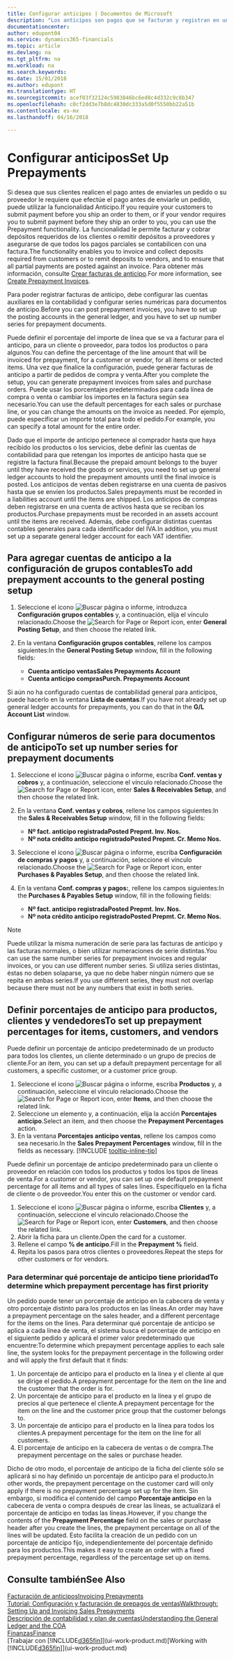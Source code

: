 ```yaml
---
title: Configurar anticipos | Documentos de Microsoft
description: "Los anticipos son pagos que se facturan y registran en un pedido de anticipo de ventas o compras antes de la facturación final. Puede requerir un depósito antes de fabricar productos bajo pedido o puede requerir el pago antes de enviar productos a un cliente. La funcionalidad de anticipos le permite facturar y cobrar depósitos requeridos de los clientes o remitir depósitos a proveedores. De este modo, puede asegurar que todos los pagos se registran contra una factura."
documentationcenter: 
author: edupont04
ms.service: dynamics365-financials
ms.topic: article
ms.devlang: na
ms.tgt_pltfrm: na
ms.workload: na
ms.search.keywords: 
ms.date: 15/01/2018
ms.author: edupont
ms.translationtype: HT
ms.sourcegitcommit: acef03f32124c5983846bc6ed0c4d332c9c8b347
ms.openlocfilehash: c0cf2dd3e7b8dc4830dc333a5d0f5550bb22a51b
ms.contentlocale: es-mx
ms.lasthandoff: 04/16/2018

---
```

# <a name="set-up-prepayments"></a><span data-ttu-id="5cb94-106">Configurar anticipos</span><span class="sxs-lookup"><span data-stu-id="5cb94-106">Set Up Prepayments</span></span>
<span data-ttu-id="5cb94-107">Si desea que sus clientes realicen el pago antes de enviarles un pedido o su proveedor le requiere que efectúe el pago antes de enviarle un pedido, puede utilizar la funcionalidad Anticipo.</span><span class="sxs-lookup"><span data-stu-id="5cb94-107">If you require your customers to submit payment before you ship an order to them, or if your vendor requires you to submit payment before they ship an order to you, you can use the Prepayment functionality.</span></span> <span data-ttu-id="5cb94-108">La funcionalidad le permite facturar y cobrar depósitos requeridos de los clientes o remitir depósitos a proveedores y asegurarse de que todos los pagos parciales se contabilicen con una factura.</span><span class="sxs-lookup"><span data-stu-id="5cb94-108">The functionality enables you to invoice and collect deposits required from customers or to remit deposits to vendors, and to ensure that all partial payments are posted against an invoice.</span></span> <span data-ttu-id="5cb94-109">Para obtener más información, consulte [Crear facturas de anticipo](finance-how-to-create-prepayment-invoices.md).</span><span class="sxs-lookup"><span data-stu-id="5cb94-109">For more information, see [Create Prepayment Invoices](finance-how-to-create-prepayment-invoices.md).</span></span>

<span data-ttu-id="5cb94-110">Para poder registrar facturas de anticipo, debe configurar las cuentas auxiliares en la contabilidad y configurar series numéricas para documentos de anticipo.</span><span class="sxs-lookup"><span data-stu-id="5cb94-110">Before you can post prepayment invoices, you have to set up the posting accounts in the general ledger, and you have to set up number series for prepayment documents.</span></span>  

<span data-ttu-id="5cb94-111">Puede definir el porcentaje del importe de línea que se va a facturar para el anticipo, para un cliente o proveedor, para todos los productos o para algunos.</span><span class="sxs-lookup"><span data-stu-id="5cb94-111">You can define the percentage of the line amount that will be invoiced for prepayment, for a customer or vendor, for all items or selected items.</span></span> <span data-ttu-id="5cb94-112">Una vez que finalice la configuración, puede generar facturas de anticipo a partir de pedidos de compra y venta.</span><span class="sxs-lookup"><span data-stu-id="5cb94-112">After you complete the setup, you can generate prepayment invoices from sales and purchase orders.</span></span> <span data-ttu-id="5cb94-113">Puede usar los porcentajes predeterminados para cada línea de compra o venta o cambiar los importes en la factura según sea necesario.</span><span class="sxs-lookup"><span data-stu-id="5cb94-113">You can use the default percentages for each sales or purchase line, or you can change the amounts on the invoice as needed.</span></span> <span data-ttu-id="5cb94-114">Por ejemplo, puede especificar un importe total para todo el pedido.</span><span class="sxs-lookup"><span data-stu-id="5cb94-114">For example, you can specify a total amount for the entire order.</span></span>  

<span data-ttu-id="5cb94-115">Dado que el importe de anticipo pertenece al comprador hasta que haya recibido los productos o los servicios, debe definir las cuentas de contabilidad para que retengan los importes de anticipo hasta que se registre la factura final.</span><span class="sxs-lookup"><span data-stu-id="5cb94-115">Because the prepaid amount belongs to the buyer until they have received the goods or services, you need to set up general ledger accounts to hold the prepayment amounts until the final invoice is posted.</span></span> <span data-ttu-id="5cb94-116">Los anticipos de ventas deben registrarse en una cuenta de pasivos hasta que se envíen los productos.</span><span class="sxs-lookup"><span data-stu-id="5cb94-116">Sales prepayments must be recorded in a liabilities account until the items are shipped.</span></span> <span data-ttu-id="5cb94-117">Los anticipos de compras deben registrarse en una cuenta de activos hasta que se reciban los productos.</span><span class="sxs-lookup"><span data-stu-id="5cb94-117">Purchase prepayments must be recorded in an assets account until the items are received.</span></span> <span data-ttu-id="5cb94-118">Además, debe configurar distintas cuentas contables generales para cada identificador del IVA.</span><span class="sxs-lookup"><span data-stu-id="5cb94-118">In addition, you must set up a separate general ledger account for each VAT identifier.</span></span>

## <a name="to-add-prepayment-accounts-to-the-general-posting-setup"></a><span data-ttu-id="5cb94-119">Para agregar cuentas de anticipo a la configuración de grupos contables</span><span class="sxs-lookup"><span data-stu-id="5cb94-119">To add prepayment accounts to the general posting setup</span></span>  

1. <span data-ttu-id="5cb94-120">Seleccione el icono ![Buscar página o informe](media/ui-search/search_small.png "icono Buscar página o informe"), introduzca **Configuración grupos contables** y, a continuación, elija el vínculo relacionado.</span><span class="sxs-lookup"><span data-stu-id="5cb94-120">Choose the ![Search for Page or Report](media/ui-search/search_small.png "Search for Page or Report icon") icon, enter **General Posting Setup**, and then choose the related link.</span></span>
2. <span data-ttu-id="5cb94-121">En la ventana **Configuración grupos contables**, rellene los campos siguientes:</span><span class="sxs-lookup"><span data-stu-id="5cb94-121">In the **General Posting Setup** window, fill in the following fields:</span></span>  

    - <span data-ttu-id="5cb94-122">**Cuenta anticipo ventas**</span><span class="sxs-lookup"><span data-stu-id="5cb94-122">**Sales Prepayments Account**</span></span>  
    - <span data-ttu-id="5cb94-123">**Cuenta anticipo compras**</span><span class="sxs-lookup"><span data-stu-id="5cb94-123">**Purch. Prepayments Account**</span></span>  

<span data-ttu-id="5cb94-124">Si aún no ha configurado cuentas de contabilidad general para anticipos, puede hacerlo en la ventana **Lista de cuentas**.</span><span class="sxs-lookup"><span data-stu-id="5cb94-124">If you have not already set up general ledger accounts for prepayments, you can do that in the **G/L Account List** window.</span></span>  

## <a name="to-set-up-number-series-for-prepayment-documents"></a><span data-ttu-id="5cb94-125">Configurar números de serie para documentos de anticipo</span><span class="sxs-lookup"><span data-stu-id="5cb94-125">To set up number series for prepayment documents</span></span>  

1. <span data-ttu-id="5cb94-126">Seleccione el icono ![Buscar página o informe](media/ui-search/search_small.png "icono Buscar página o informe"), escriba **Conf. ventas y cobros** y, a continuación, seleccione el vínculo relacionado.</span><span class="sxs-lookup"><span data-stu-id="5cb94-126">Choose the ![Search for Page or Report](media/ui-search/search_small.png "Search for Page or Report icon") icon, enter **Sales & Receivables Setup**, and then choose the related link.</span></span>
2. <span data-ttu-id="5cb94-127">En la ventana **Conf. ventas y cobros**, rellene los campos siguientes:</span><span class="sxs-lookup"><span data-stu-id="5cb94-127">In the **Sales & Receivables Setup** window, fill in the following fields:</span></span>  

   - <span data-ttu-id="5cb94-128">**Nº fact. anticipo registrada**</span><span class="sxs-lookup"><span data-stu-id="5cb94-128">**Posted Prepmt. Inv. Nos.**</span></span>
   - <span data-ttu-id="5cb94-129">**Nº nota crédito anticipo registrado**</span><span class="sxs-lookup"><span data-stu-id="5cb94-129">**Posted Prepmt. Cr. Memo Nos.**</span></span>

1. <span data-ttu-id="5cb94-130">Seleccione el icono ![Buscar página o informe](media/ui-search/search_small.png "icono Buscar página o informe"), escriba **Configuración de compras y pagos** y, a continuación, seleccione el vínculo relacionado.</span><span class="sxs-lookup"><span data-stu-id="5cb94-130">Choose the ![Search for Page or Report](media/ui-search/search_small.png "Search for Page or Report icon") icon, enter **Purchases & Payables Setup**, and then choose the related link.</span></span>
2. <span data-ttu-id="5cb94-131">En la ventana **Conf. compras y pagos:**, rellene los campos siguientes:</span><span class="sxs-lookup"><span data-stu-id="5cb94-131">In the **Purchases & Payables Setup** window, fill in the following fields:</span></span>

    - <span data-ttu-id="5cb94-132">**Nº fact. anticipo registrada**</span><span class="sxs-lookup"><span data-stu-id="5cb94-132">**Posted Prepmt. Inv. Nos.**</span></span>
    - <span data-ttu-id="5cb94-133">**Nº nota crédito anticipo registrado**</span><span class="sxs-lookup"><span data-stu-id="5cb94-133">**Posted Prepmt. Cr. Memo Nos.**</span></span>

> [!NOTE]  
>  <span data-ttu-id="5cb94-134">Puede utilizar la misma numeración de serie para las facturas de anticipo y las facturas normales, o bien utilizar numeraciones de serie distintas.</span><span class="sxs-lookup"><span data-stu-id="5cb94-134">You can use the same number series for prepayment invoices and regular invoices, or you can use different number series.</span></span> <span data-ttu-id="5cb94-135">Si utiliza series distintas, éstas no deben solaparse, ya que no debe haber ningún número que se repita en ambas series.</span><span class="sxs-lookup"><span data-stu-id="5cb94-135">If you use different series, they must not overlap because there must not be any numbers that exist in both series.</span></span>  

## <a name="to-set-up-prepayment-percentages-for-items-customers-and-vendors"></a><span data-ttu-id="5cb94-136">Definir porcentajes de anticipo para productos, clientes y vendedores</span><span class="sxs-lookup"><span data-stu-id="5cb94-136">To set up prepayment percentages for items, customers, and vendors</span></span>  
<span data-ttu-id="5cb94-137">Puede definir un porcentaje de anticipo predeterminado de un producto para todos los clientes, un cliente determinado o un grupo de precios de cliente.</span><span class="sxs-lookup"><span data-stu-id="5cb94-137">For an item, you can set up a default prepayment percentage for all customers, a specific customer, or a customer price group.</span></span>  

1. <span data-ttu-id="5cb94-138">Seleccione el icono ![Buscar página o informe](media/ui-search/search_small.png "icono Buscar página o informe"), escriba **Productos** y, a continuación, seleccione el vínculo relacionado.</span><span class="sxs-lookup"><span data-stu-id="5cb94-138">Choose the ![Search for Page or Report](media/ui-search/search_small.png "Search for Page or Report icon") icon, enter **Items**, and then choose the related link.</span></span>
2. <span data-ttu-id="5cb94-139">Seleccione un elemento y, a continuación, elija la acción **Porcentajes anticipo**.</span><span class="sxs-lookup"><span data-stu-id="5cb94-139">Select an item, and then choose the **Prepayment Percentages** action.</span></span>  
3. <span data-ttu-id="5cb94-140">En la ventana **Porcentajes anticipo ventas**, rellene los campos como sea necesario.</span><span class="sxs-lookup"><span data-stu-id="5cb94-140">In the **Sales Prepayment Percentages** window, fill in the fields as necessary.</span></span> [!INCLUDE [tooltip-inline-tip](includes/tooltip-inline-tip_md.md)]

<span data-ttu-id="5cb94-141">Puede definir un porcentaje de anticipo predeterminado para un cliente o proveedor en relación con todos los productos y todos los tipos de líneas de venta.</span><span class="sxs-lookup"><span data-stu-id="5cb94-141">For a customer or vendor, you can set up one default prepayment percentage for all items and all types of sales lines.</span></span> <span data-ttu-id="5cb94-142">Especifíquelo en la ficha de cliente o de proveedor.</span><span class="sxs-lookup"><span data-stu-id="5cb94-142">You enter this on the customer or vendor card.</span></span>

1. <span data-ttu-id="5cb94-143">Seleccione el icono ![Buscar página o informe](media/ui-search/search_small.png "icono Buscar página o informe"), escriba **Clientes** y, a continuación, seleccione el vínculo relacionado.</span><span class="sxs-lookup"><span data-stu-id="5cb94-143">Choose the ![Search for Page or Report](media/ui-search/search_small.png "Search for Page or Report icon") icon, enter **Customers**, and then choose the related link.</span></span>
2. <span data-ttu-id="5cb94-144">Abrir la ficha para un cliente.</span><span class="sxs-lookup"><span data-stu-id="5cb94-144">Open the card for a customer.</span></span>
3. <span data-ttu-id="5cb94-145">Rellene el campo **% de anticipo**.</span><span class="sxs-lookup"><span data-stu-id="5cb94-145">Fill in the **Prepayment %** field.</span></span>
4. <span data-ttu-id="5cb94-146">Repita los pasos para otros clientes o proveedores.</span><span class="sxs-lookup"><span data-stu-id="5cb94-146">Repeat the steps for other customers or for vendors.</span></span>  

### <a name="to-determine-which-prepayment-percentage-has-first-priority"></a><span data-ttu-id="5cb94-147">Para determinar qué porcentaje de anticipo tiene prioridad</span><span class="sxs-lookup"><span data-stu-id="5cb94-147">To determine which prepayment percentage has first priority</span></span>  
<span data-ttu-id="5cb94-148">Un pedido puede tener un porcentaje de anticipo en la cabecera de venta y otro porcentaje distinto para los productos en las líneas.</span><span class="sxs-lookup"><span data-stu-id="5cb94-148">An order may have a prepayment percentage on the sales header, and a different percentage for the items on the lines.</span></span> <span data-ttu-id="5cb94-149">Para determinar qué porcentaje de anticipo se aplica a cada línea de venta, el sistema busca el porcentaje de anticipo en el siguiente pedido y aplicará el primer valor predeterminado que encuentre:</span><span class="sxs-lookup"><span data-stu-id="5cb94-149">To determine which prepayment percentage applies to each sale line, the system looks for the prepayment percentage in the following order and will apply the first default that it finds:</span></span>  
1. <span data-ttu-id="5cb94-150">Un porcentaje de anticipo para el producto en la línea y el cliente al que se dirige el pedido.</span><span class="sxs-lookup"><span data-stu-id="5cb94-150">A prepayment percentage for the item on the line and the customer that the order is for.</span></span>  
2. <span data-ttu-id="5cb94-151">Un porcentaje de anticipo para el producto en la línea y el grupo de precios al que pertenece el cliente.</span><span class="sxs-lookup"><span data-stu-id="5cb94-151">A prepayment percentage for the item on the line and the customer price group that the customer belongs to.</span></span>  
3. <span data-ttu-id="5cb94-152">Un porcentaje de anticipo para el producto en la línea para todos los clientes.</span><span class="sxs-lookup"><span data-stu-id="5cb94-152">A prepayment percentage for the item on the line for all customers.</span></span>  
4. <span data-ttu-id="5cb94-153">El porcentaje de anticipo en la cabecera de ventas o de compra.</span><span class="sxs-lookup"><span data-stu-id="5cb94-153">The prepayment percentage on the sales or purchase header.</span></span>  

<span data-ttu-id="5cb94-154">Dicho de otro modo, el porcentaje de anticipo de la ficha del cliente sólo se aplicará si no hay definido un porcentaje de anticipo para el producto.</span><span class="sxs-lookup"><span data-stu-id="5cb94-154">In other words, the prepayment percentage on the customer card will only apply if there is no prepayment percentage set up for the item.</span></span> <span data-ttu-id="5cb94-155">Sin embargo, si modifica el contenido del campo **Porcentaje anticipo** en la cabecera de venta o compra después de crear las líneas, se actualizará el porcentaje de anticipo en todas las líneas.</span><span class="sxs-lookup"><span data-stu-id="5cb94-155">However, if you change the contents of the **Prepayment Percentage** field on the sales or purchase header after you create the lines, the prepayment percentage on all of the lines will be updated.</span></span> <span data-ttu-id="5cb94-156">Esto facilita la creación de un pedido con un porcentaje de anticipo fijo, independientemente del porcentaje definido para los productos.</span><span class="sxs-lookup"><span data-stu-id="5cb94-156">This makes it easy to create an order with a fixed prepayment percentage, regardless of the percentage set up on items.</span></span>

## <a name="see-also"></a><span data-ttu-id="5cb94-157">Consulte también</span><span class="sxs-lookup"><span data-stu-id="5cb94-157">See Also</span></span>  
[<span data-ttu-id="5cb94-158">Facturación de anticipos</span><span class="sxs-lookup"><span data-stu-id="5cb94-158">Invoicing Prepayments</span></span>](finance-invoice-prepayments.md)  
[<span data-ttu-id="5cb94-159">Tutorial: Configuración y facturación de prepagos de ventas</span><span class="sxs-lookup"><span data-stu-id="5cb94-159">Walkthrough: Setting Up and Invoicing Sales Prepayments</span></span>](walkthrough-setting-up-and-invoicing-sales-prepayments.md)  
[<span data-ttu-id="5cb94-160">Descripción de contabilidad y plan de cuentas</span><span class="sxs-lookup"><span data-stu-id="5cb94-160">Understanding the General Ledger and the COA</span></span>](finance-general-ledger.md)  
[<span data-ttu-id="5cb94-161">Finanzas</span><span class="sxs-lookup"><span data-stu-id="5cb94-161">Finance</span></span>](finance.md)  
<span data-ttu-id="5cb94-162">[Trabajar con [!INCLUDE[d365fin](includes/d365fin_md.md)]](ui-work-product.md)</span><span class="sxs-lookup"><span data-stu-id="5cb94-162">[Working with [!INCLUDE[d365fin](includes/d365fin_md.md)]](ui-work-product.md)</span></span>

